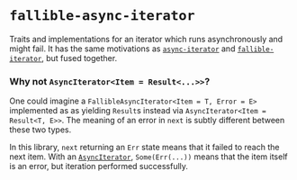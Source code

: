 `fallible-async-iterator`
=========================

Traits and implementations for an iterator which runs asynchronously and might fail.
It has the same motivations as [`async-iterator`][async-iterator] and [`fallible-iterator`][fallible-iterator], but
fused together.

### Why not `AsyncIterator<Item = Result<...>>`?

One could imagine a `FallibleAsyncIterator<Item = T, Error = E>` implemented as as yielding `Result`s instead via
`AsyncIterator<Item = Result<T, E>>`.
The meaning of an error in `next` is subtly different between these two types.

In this library, `next` returning an `Err` state means that it failed to reach the next item.
With an [`AsyncIterator`][async-iterator], `Some(Err(...))` means that the item itself is an error, but iteration
performed successfully.

[async-iterator]: https://crates.io/crates/async-iterator
[fallible-iterator]: https://crates.io/crates/fallible-iterator
[tokio-stream]: https://crates.io/crates/tokio-stream/
